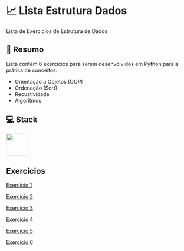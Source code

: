 # 📈 Lista Estrutura Dados
Lista de Exercicios de Estrutura de Dados 


## 📎 Resumo
Lista contém 6 exercícios para serem desenvolvidos em Python para a prática de conceitos:
- Orientação a Objetos (OOP)
- Ordenação (Sort)
- Recustividade
- Algoritmos

## 💻 Stack
<div>
  <img src="https://cdn.jsdelivr.net/gh/devicons/devicon/icons/python/python-original-wordmark.svg" width="60" height="60" align="center" />
</div>

## Exercícios

[Exercício 1](https://github.com/enzocassemiro/estrutura-dados-ac1/blob/main/exercicios/ex1.py)

[Exercício 2](https://github.com/enzocassemiro/estrutura-dados-ac1/blob/main/exercicios/ex2.py)

[Exercício 3](https://github.com/enzocassemiro/estrutura-dados-ac1/blob/main/exercicios/ex3.py)

[Exercício 4](https://github.com/enzocassemiro/estrutura-dados-ac1/blob/main/exercicios/ex4.py)

[Exercício 5](https://github.com/enzocassemiro/estrutura-dados-ac1/blob/main/exercicios/ex5.py)

[Exercício 6](https://github.com/enzocassemiro/estrutura-dados-ac1/blob/main/exercicios/ex6.py)
